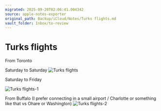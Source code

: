 ```yaml
---
migrated: 2025-09-20T02:06:41.004342
source: apple-notes-exporter
original_path: Backup/iCloud/Notes/Turks flights.md
vault_folder: Inbox/to-review
---
```

# Turks flights

From Toronto

Saturday to Saturday 
![Turks flights](images/Turks%20flights.png)

Saturday to Friday 

![Turks flights-1](images/Turks%20flights-1.png)

From Buffalo
(I prefer connecting in a small airport / Charlotte or something like that vs Ohare or Washington)
![Turks flights-2](images/Turks%20flights-2.png)

